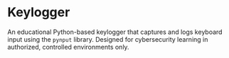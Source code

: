 # Keylogger
An educational Python-based keylogger that captures and logs keyboard input using the `pynput` library. Designed for cybersecurity learning in authorized, controlled environments only.
